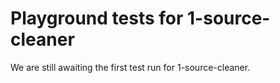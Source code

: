 # Playground tests for 1-source-cleaner
We are still awaiting the first test run for 1-source-cleaner.
